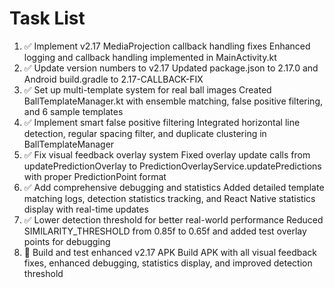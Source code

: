 # Task List

1. ✅ Implement v2.17 MediaProjection callback handling fixes
Enhanced logging and callback handling implemented in MainActivity.kt
2. ✅ Update version numbers to v2.17
Updated package.json to 2.17.0 and Android build.gradle to 2.17-CALLBACK-FIX
3. ✅ Set up multi-template system for real ball images
Created BallTemplateManager.kt with ensemble matching, false positive filtering, and 6 sample templates
4. ✅ Implement smart false positive filtering
Integrated horizontal line detection, regular spacing filter, and duplicate clustering in BallTemplateManager
5. ✅ Fix visual feedback overlay system
Fixed overlay update calls from updatePredictionOverlay to PredictionOverlayService.updatePredictions with proper PredictionPoint format
6. ✅ Add comprehensive debugging and statistics
Added detailed template matching logs, detection statistics tracking, and React Native statistics display with real-time updates
7. ✅ Lower detection threshold for better real-world performance
Reduced SIMILARITY_THRESHOLD from 0.85f to 0.65f and added test overlay points for debugging
8. 🔄 Build and test enhanced v2.17 APK
Build APK with all visual feedback fixes, enhanced debugging, statistics display, and improved detection threshold

